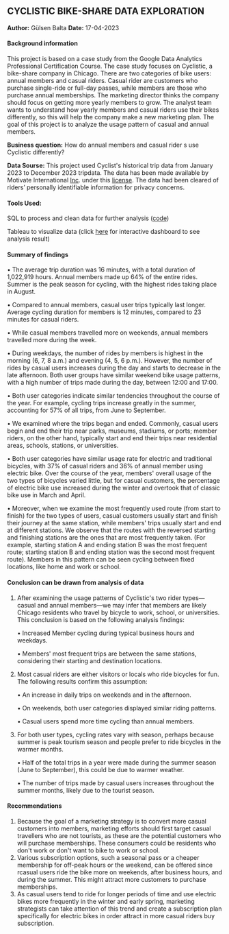 	
<h2>CYCLISTIC BIKE-SHARE DATA EXPLORATION</h2>

**Author:** Gülsen Balta **Date:** 17-04-2023

<h4>Background information</h4>

This project is based on a case study from the Google Data Analytics Professional Certification Course. The case study focuses on Cyclistic, a bike-share company in Chicago. There are two categories of bike users: annual members and casual riders.  Casual rider are customers who purchase single-ride or full-day passes, while members are those who purchase annual memberships. The marketing director thinks the company should focus on getting more yearly members to grow.  The analyst team wants to understand how yearly members and casual riders use their bikes differently, so this will help the company make a new marketing plan. The goal of this project is to analyze the usage pattern of casual and annual members.

**Business question:** How do annual members and casual rider s use Cyclistic differently?

**Data Sourse:** This project used Cyclist's historical trip data from January 2023 to December 2023 tripdata. The data has been made available by Motivate International [Inc](https://divvy-tripdata.s3.amazonaws.com/index.html). under this [license](https://divvybikes.com/data-license-agreement). The data had been cleared of riders’ personally identifiable information for privacy concerns.


<h4>Tools Used:</h4>

SQL to process and clean data for further analysis ([code](https://github.com/gulsenblt/Data-Analyst-Portfolio/blob/1fa3131f9afc97ec134a2ff804d75025184317e3/Cyclistic%20bike-share/SQL%20data%20wrangling.sql))


Tableau to visualize data (click [here](https://public.tableau.com/views/CyclisticBikeShare_17131724330590/Dashboard1?:language=en-US&:sid=&:display_count=n&:origin=viz_share_link) for interactive dashboard to see analysis result)

<h4>Summary of findings</h4>

<p>•	The average trip duration was 16 minutes, with a total duration of 1,022,919 hours. Annual members made up 64% of the entire rides. Summer is the peak season for cycling, with the highest rides taking place in August.</p>
<p>•	Compared to annual members, casual user trips typically last longer. Average cycling duration for members is 12 minutes, compared to 23 minutes for casual riders.</p>
<p>•	While casual members travelled more on weekends, annual members travelled more during the week.</p>
<p>•	During weekdays, the number of rides by members is highest in the morning (6, 7, 8 a.m.) and evening (4, 5, 6 p.m.). However, the number of rides by casual users increases during the day and starts to decrease in the late afternoon. Both user groups have similar weekend bike usage patterns, with a high number of trips made during the day, between 12:00 and 17:00.</p>
<p>•	 Both user categories indicate similar tendencies throughout the course of the year. For example, cycling trips increase greatly in the summer, accounting for 57% of all trips, from June to September.</p> 
<p>•	We examined where the trips began and ended. Commonly, casual users begin and end their trip near parks, museums, stadiums, or ports; member riders, on the other hand, typically start and end their trips near residential areas, schools, stations, or universities.</p>
<p>•	Both user categories have similar usage rate for electric and traditional bicycles, with 37% of casual riders and 36% of annual member using electric bike. Over the course of the year, members' overall usage of the two types of bicycles varied little, but for casual customers, the percentage of electric bike use increased during the winter and overtook that of classic bike use in March and April.</p>
<p>•	Moreover, when we examine the most frequently used route (from start to finish) for the two types of users, casual customers usually start and finish their journey at the same station, while members' trips usually start and end at different stations. We observe that the routes with the reversed starting and finishing stations are the ones that are most frequently taken. (For example, starting station A and ending station B was the most frequent route; starting station B and ending station was the second most frequent route). Members in this pattern can be seen cycling between fixed locations, like home and work or school.</p>

<h4>Conclusion can be drawn from analysis of data</h4>
 
1.	After examining the usage patterns of Cyclistic's two rider types—casual and annual members—we may infer that members are likely Chicago residents who travel by bicycle to work, school, or universities. This conclusion is based on the following analysis findings:
	<p>•	Increased Member cycling during typical business hours and weekdays.</p>
	<p>•	Members' most frequent trips are between the same stations, considering their starting and destination locations.</p>
2.	Most casual riders are either visitors or locals who ride bicycles for fun. The following results confirm this assumption:
	<p>•	An increase in daily trips on weekends and in the afternoon.</p> 
	<p>•	On weekends, both user categories displayed similar riding patterns.</p> 
	<p>•	Casual users spend more time cycling than annual members.</p>
3.	For both user types, cycling rates vary with season, perhaps because summer is peak tourism season and people prefer to ride bicycles in the warmer months.
	<p>•	Half of the total trips in a year were made during the summer season (June to September), this could be due to warmer weather.</p>
	<p>•	The number of trips made by casual users increases throughout the summer months, likely due to the tourist season.</p>

<h4>Recommendations</h4>

1.	Because the goal of a marketing strategy is to convert more casual customers into members, marketing efforts should first target casual travellers who are not tourists, as these are the potential customers who will purchase memberships. These consumers could be residents who don't work or don't want to bike to work or school.
2.	Various subscription options, such a seasonal pass or a cheaper membership for off-peak hours or the weekend, can be offered since rcasual users ride the bike more on weekends, after business hours, and during the summer. This might attract more customers to purchase memberships. 
3.	As casual users tend to ride for longer periods of time and use electric bikes more frequently in the winter and early spring, marketing strategists can take attention of this trend and create a subscription plan specifically for electric bikes in order attract in more casual riders buy subscription.

  
